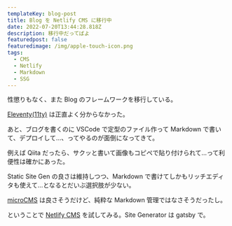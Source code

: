 ```yaml
---
templateKey: blog-post
title: Blog を Netlify CMS に移行中
date: 2022-07-20T13:44:28.818Z
description: 移行中だってばよ
featuredpost: false
featuredimage: /img/apple-touch-icon.png
tags:
  - CMS
  - Netlify
  - Markdown
  - SSG
---
```

性懲りもなく、また Blog のフレームワークを移行している。

[Eleventy(11ty)](/posts/2021-01-12-moved_to_eleventy/) は正直よく分からなかった。

あと、ブログを書くのに VSCode で定型のファイル作って Markdown で書いて、デプロイして…、ってやるのが面倒になってきて。

例えば Qiita だったら、サクッと書いて画像もコピペで貼り付けられて…って利便性は確かにあった。

Static Site Gen の良さは維持しつつ、Markdown で書けてしかもリッチエディタも使えて…となるとだいぶ選択肢が少ない。

[microCMS](https://microcms.io/) は良さそうだけど、純粋な Markdown 管理ではなさそうだったし。

ということで [Netlify CMS](https://www.netlifycms.org/) を試してみる。Site Generator は gatsby で。